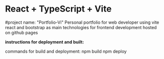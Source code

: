 # React + TypeScript + Vite
#project name: "Portfolio-Vi"
Personal portfolio for web developer
using vite react and bootstrap as main technologies for frontend development
hosted on github pages

**instructions for deployment and built:**

commands for build and deployment:
npm build
npm deploy

